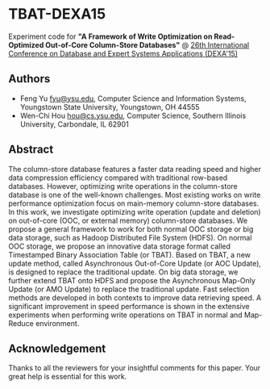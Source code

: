 # TBAT-DEXA15


Experiment code for **"A Framework of Write Optimization on Read-Optimized Out-of-Core Column-Store Databases"** @ [26th International Conference on Database and Expert Systems Applications (DEXA'15)](http://link.springer.com/chapter/10.1007/978-3-319-22849-5_12)

## Authors

* Feng Yu <fyu@ysu.edu>, Computer Science and Information Systems, Youngstown State University, Youngstown, OH 44555
* Wen-Chi Hou <hou@cs.ysu.edu>, Computer Science, Southern Illinois University, Carbondale, IL 62901

## Abstract

The column-store database features a faster data reading speed and higher data compression efficiency compared with traditional row-based databases. However, optimizing write operations in the column-store database is one of the well-known challenges. Most existing works on write performance optimization focus on main-memory column-store databases. In this work, we investigate optimizing write operation (update and deletion) on out-of-core (OOC, or external memory) column-store databases. We propose a general framework to work for both normal OOC storage or big data storage, such as Hadoop Distributed File System (HDFS). On normal OOC storage, we propose an innovative data storage format called Timestamped Binary Association Table (or TBAT). Based on TBAT, a new update method, called Asynchronous Out-of-Core Update (or AOC Update), is designed to replace the traditional update. On big data storage, we further extend TBAT onto HDFS and propose the Asynchronous Map-Only Update (or AMO Update) to replace the traditional update. Fast selection methods are developed in both contexts to improve data retrieving speed. A significant improvement in speed performance is shown in the extensive experiments when performing write operations on TBAT in normal and Map-Reduce environment.

## Acknowledgement

Thanks to all the reviewers for your insightful comments for this paper. Your great help is essential for this work.







